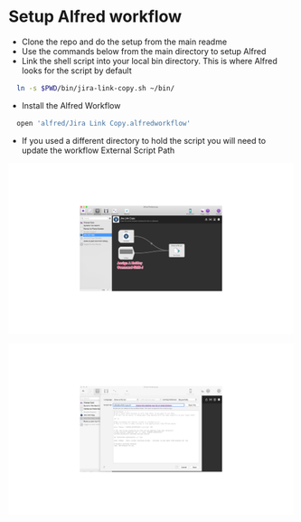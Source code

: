 # Setup Alfred workflow
 * Clone the repo and do the setup from the main readme
 * Use the commands below from the main directory to setup Alfred
 * Link the shell script into your local bin directory.  This is where Alfred looks for the script by default
 ```sh
   ln -s $PWD/bin/jira-link-copy.sh ~/bin/
 ```
  * Install the Alfred Workflow
```sh
  open 'alfred/Jira Link Copy.alfredworkflow'
```
* If you used a different directory to hold the script you will need to update the workflow External Script Path

![Workflow](workflow.png "Workflow in alfred")

![Workflow Edit](workflow_edit_script.png)



